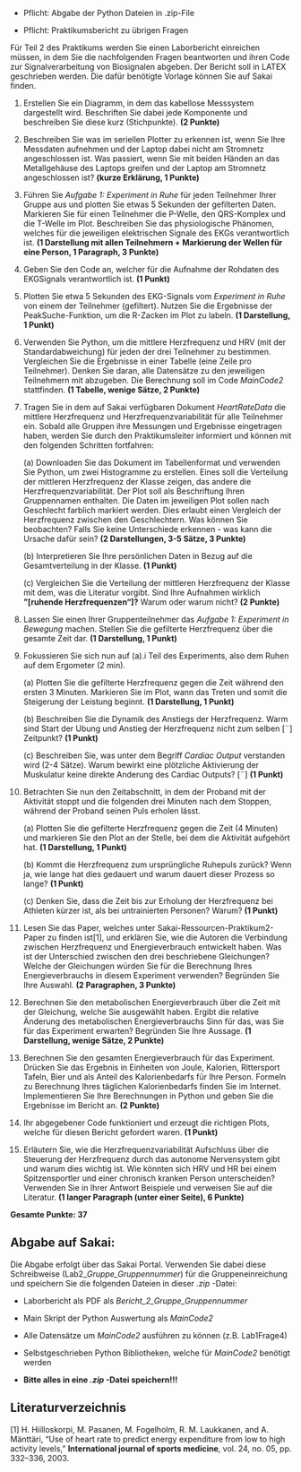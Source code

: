   - Pflicht: Abgabe der Python Dateien in .zip-File

  - Pflicht: Praktikumsbericht zu übrigen Fragen

Für Teil 2 des Praktikums werden Sie einen Laborbericht einreichen müssen, in
dem Sie die nachfolgenden Fragen beantworten und ihren Code zur Signalverarbeitung von Biosignalen abgeben. Der Bericht soll in LATEX geschrieben werden.
Die dafür benötigte Vorlage können Sie auf Sakai finden.

1. Erstellen Sie ein Diagramm, in dem das kabellose Messsystem dargestellt
wird. Beschriften Sie dabei jede Komponente und beschreiben Sie diese kurz
(Stichpunkte). **(2 Punkte)**

2. Beschreiben Sie was im seriellen Plotter zu erkennen ist, wenn Sie Ihre
Messdaten aufnehmen und der Laptop dabei nicht am Stromnetz angeschlossen ist. Was passiert, wenn Sie mit beiden Händen an das Metallgehäuse des Laptops greifen und der Laptop am Stromnetz angeschlossen
ist? **(kurze Erklärung, 1 Punkte)**

3. Führen Sie *Aufgabe 1: Experiment in Ruhe* für jeden Teilnehmer Ihrer Gruppe aus und plotten Sie etwas 5 Sekunden der gefilterten Daten.
Markieren Sie für einen Teilnehmer die P-Welle, den QRS-Komplex und
die T-Welle im Plot. Beschreiben Sie das physiologische Phänomen, welches für die jeweiligen elektrischen Signale des EKGs verantwortlich ist. **(1 Darstellung mit allen Teilnehmern + Markierung der Wellen für eine Person, 1 Paragraph, 3 Punkte)**

4. Geben Sie den Code an, welcher für die Aufnahme der Rohdaten des EKGSignals verantwortlich ist. **(1 Punkt)**

5. Plotten Sie etwa 5 Sekunden des EKG-Signals vom *Experiment in Ruhe*
von einem der Teilnehmer (gefiltert). Nutzen Sie die Ergebnisse der PeakSuche-Funktion, um die R-Zacken im Plot zu labeln. **(1 Darstellung, 1 Punkt)**

6. Verwenden Sie Python, um die mittlere Herzfrequenz und HRV (mit der
Standardabweichung) für jeden der drei Teilnehmer zu bestimmen. Vergleichen Sie die Ergebnisse in einer Tabelle (eine Zeile pro Teilnehmer). Denken
Sie daran, alle Datensätze zu den jeweiligen Teilnehmern mit abzugeben.
Die Berechnung soll im Code *MainCode2* stattfinden. **(1 Tabelle, wenige Sätze, 2 Punkte)**

7. Tragen Sie in dem auf Sakai verfügbaren Dokument *HeartRateData* die
mittlere Herzfrequenz und Herzfrequenzvariabilität für alle Teilnehmer ein.
Sobald alle Gruppen ihre Messungen und Ergebnisse eingetragen haben,
werden Sie durch den Praktikumsleiter informiert und können mit den folgenden Schritten fortfahren:

    (a) Downloaden Sie das Dokument im Tabellenformat und verwenden Sie
Python, um zwei Histogramme zu erstellen. Eines soll die Verteilung
der mittleren Herzfrequenz der Klasse zeigen, das andere die Herzfrequenzvariabilität. Der Plot soll als Beschriftung Ihren Gruppennamen
enthalten. Die Daten im jeweiligen Plot sollen nach Geschlecht farblich markiert werden. Dies erlaubt einen Vergleich der Herzfrequenz
zwischen den Geschlechtern. Was können Sie beobachten? Falls Sie
keine Unterschiede erkennen - was kann die Ursache dafür sein? **(2 Darstellungen, 3-5 Sätze, 3 Punkte)**

    (b) Interpretieren Sie Ihre persönlichen Daten in Bezug auf die Gesamtverteilung in der Klasse. **(1 Punkt)**

    (c) Vergleichen Sie die Verteilung der mittleren Herzfrequenz der Klasse mit dem, was die Literatur vorgibt. Sind Ihre Aufnahmen wirklich **”[ruhende Herzfrequenzen“]?** Warum oder warum nicht? **(2 Punkte)**

8. Lassen Sie einen Ihrer Gruppenteilnehmer das *Aufgabe 1: Experiment in Bewegung* machen. Stellen Sie die gefilterte Herzfrequenz über die gesamte Zeit dar. **(1 Darstellung, 1 Punkt)**

9. Fokussieren Sie sich nun auf (a).i Teil des Experiments, also dem Ruhen auf dem Ergometer (2 min).

    (a) Plotten Sie die gefilterte Herzfrequenz gegen die Zeit während den
ersten 3 Minuten. Markieren Sie im Plot, wann das Treten und somit
die Steigerung der Leistung beginnt. **(1 Darstellung, 1 Punkt)**

    (b) Beschreiben Sie die Dynamik des Anstiegs der Herzfrequenz. Warm
sind Start der Ubung und Anstieg der Herzfrequenz nicht zum selben [¨]
Zeitpunkt? **(1 Punkt)**

    (c) Beschreiben Sie, was unter dem Begriff *Cardiac Output* verstanden
wird (2-4 Sätze). Warum bewirkt eine plötzliche Aktivierung der Muskulatur keine direkte Anderung des Cardiac Outputs? [¨] **(1 Punkt)**

10. Betrachten Sie nun den Zeitabschnitt, in dem der Proband mit der Aktivität stoppt und die folgenden drei Minuten nach dem Stoppen, während der
Proband seinen Puls erholen lässt.

    (a) Plotten Sie die gefilterte Herzfrequenz gegen die Zeit (4 Minuten) und
markieren Sie den Plot an der Stelle, bei dem die Aktivität aufgehört
hat. **(1 Darstellung, 1 Punkt)**

    (b) Kommt die Herzfrequenz zum ursprüngliche Ruhepuls zurück? Wenn
ja, wie lange hat dies gedauert und warum dauert dieser Prozess so
lange? **(1 Punkt)**
  
    (c) Denken Sie, dass die Zeit bis zur Erholung der Herzfrequenz bei Athleten kürzer ist, als bei untrainierten Personen? Warum? **(1 Punkt)**

11. Lesen Sie das Paper, welches unter Sakai-Ressourcen-Praktikum2-Paper zu
finden ist[1], und erklären Sie, wie die Autoren die Verbindung zwischen
Herzfrequenz und Energieverbrauch entwickelt haben. Was ist der Unterschied zwischen den drei beschriebene Gleichungen? Welche der Gleichungen würden Sie für die Berechnung Ihres Energieverbrauchs in diesem Experiment verwenden? Begründen Sie Ihre Auswahl. **(2 Paragraphen, 3 Punkte)**

12. Berechnen Sie den metabolischen Energieverbrauch über die Zeit mit der
Gleichung, welche Sie ausgewählt haben. Ergibt die relative Änderung des
metabolischen Energieverbrauchs Sinn für das, was Sie für das Experiment
erwarten? Begründen Sie Ihre Aussage. **(1 Darstellung, wenige Sätze, 2 Punkte)**

13. Berechnen Sie den gesamten Energieverbrauch für das Experiment. Drücken
Sie das Ergebnis in Einheiten von Joule, Kalorien, Rittersport Tafeln, Bier
und als Anteil des Kalorienbedarfs für Ihre Person. Formeln zu Berechnung
Ihres täglichen Kalorienbedarfs finden Sie im Internet. Implementieren Sie
Ihre Berechnungen in Python und geben Sie die Ergebnisse im Bericht an.
**(2 Punkte)**

14. Ihr abgegebener Code funktioniert und erzeugt die richtigen Plots, welche
für diesen Bericht gefordert waren. **(1 Punkt)**

15. Erläutern Sie, wie die Herzfrequenzvariabilität Aufschluss über die Steuerung der Herzfrequenz durch das autonome Nervensystem gibt und warum
dies wichtig ist. Wie könnten sich HRV und HR bei einem Spitzensportler
und einer chronisch kranken Person unterscheiden? Verwenden Sie in Ihrer
Antwort Beispiele und verweisen Sie auf die Literatur. **(1 langer Paragraph (unter einer Seite), 6 Punkte)**

**Gesamte Punkte: 37**

## **Abgabe auf Sakai:**
Die Abgabe erfolgt über das Sakai Portal. Verwenden Sie dabei diese Schreibweise (Lab2_*Gruppe_Gruppennummer*) für die Gruppeneinreichung und speichern Sie die
folgenden Dateien in dieser *.zip* -Datei:

  - Laborbericht als PDF als *Bericht_2_Gruppe_Gruppennummer*

  - Main Skript der Python Auswertung als *MainCode2*

  - Alle Datensätze um *MainCode2* ausführen zu können (z.B. Lab1Frage4)

  - Selbstgeschrieben Python Bibliotheken, welche für *MainCode2* benötigt
werden

  - **Bitte alles in eine *.zip* -Datei speichern!!!**

## **Literaturverzeichnis**

[1] H. Hiilloskorpi, M. Pasanen, M. Fogelholm, R. M. Laukkanen, and
A. Mänttäri, “Use of heart rate to predict energy expenditure from low to
high activity levels,” **International journal of sports medicine**, vol. 24,
no. 05, pp. 332–336, 2003.

